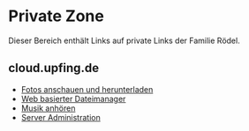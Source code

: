 # Private Zone

Dieser Bereich enthält Links auf private Links der Familie Rödel. 

## cloud.upfing.de
* [Fotos anschauen und herunterladen](https://cloud.upfing.de/photo/)
* [Web basierter Dateimanager](https://cloud.upfing.de:7001/)
* [Musik anhören](https://cloud.upfing.de:8801/)
* [Server Administration](https://cloud.upfing.de:5001/)


